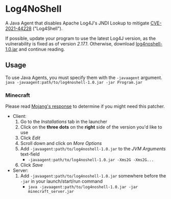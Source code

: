 # Log4NoShell
A Java Agent that disables Apache Log4J's JNDI Lookup to mitigate [CVE-2021-44228](https://nvd.nist.gov/vuln/detail/CVE-2021-44228) ("Log4Shell").

If possible, update your program to use the latest Log4J version, as the vulnerability is fixed as of version *2.17.1*.
Otherwise, download [log4noshell-1.0.jar](log4noshell-1.0.jar) and continue reading.

## Usage
To use Java Agents, you must specify them with the `-javaagent` argument. \
`java -javaagent:path/to/log4noshell-1.0.jar -jar Program.jar`

### **Minecraft**
Please read [Mojang's response](https://www.minecraft.net/en-us/article/important-message--security-vulnerability-java-edition)
to determine if you might need this patcher.

- Client:
    1. Go to the *Installations* tab in the launcher
    2. Click on the **three dots** on the **right** side of the version you'd like to use
    3. Click *Edit*
    4. Scroll down and click on *More Options*
    5. Add `-javaagent:path/to/log4noshell-1.0.jar` to the *JVM Arguments* text-field
        - `-javaagent:path/to/log4noshell-1.0.jar -Xms2G -Xms2G...`
    6. Click *Save*
- Server:
    1. Add `-javaagent:path/to/log4noshell-1.0.jar` somewhere before the `-jar` in your launch/start/run command
       - `java -javaagent:path/to/log4noshell-1.0.jar -jar minecraft_server.jar`
